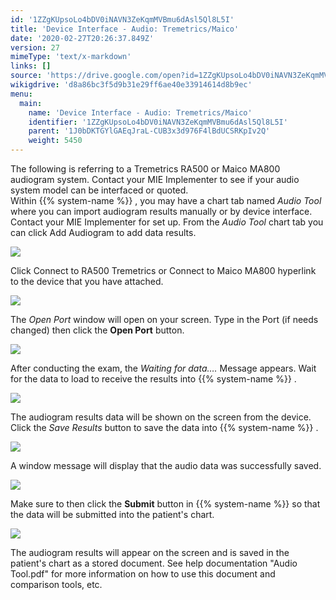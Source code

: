 ```yaml
---
id: '1ZZgKUpsoLo4bDV0iNAVN3ZeKqmMVBmu6dAsl5Ql8L5I'
title: 'Device Interface - Audio: Tremetrics/Maico'
date: '2020-02-27T20:26:37.849Z'
version: 27
mimeType: 'text/x-markdown'
links: []
source: 'https://drive.google.com/open?id=1ZZgKUpsoLo4bDV0iNAVN3ZeKqmMVBmu6dAsl5Ql8L5I'
wikigdrive: 'd8a86bc3f5d9b31e29ff6ae40e33914614d8b9ec'
menu:
  main:
    name: 'Device Interface - Audio: Tremetrics/Maico'
    identifier: '1ZZgKUpsoLo4bDV0iNAVN3ZeKqmMVBmu6dAsl5Ql8L5I'
    parent: '1J0bDKTGYlGAEqJraL-CUB3x3d976F4lBdUCSRKpIv2Q'
    weight: 5450
---
```

The following is referring to a Tremetrics RA500 or Maico MA800 audiogram system. Contact your MIE Implementer to see if your audio system model can be interfaced or quoted.  
Within {{% system-name %}} , you may have a chart tab named *Audio Tool* where you can import audiogram results manually or by device interface. Contact your MIE Implementer for set up. From the *Audio Tool* chart tab you can click Add Audiogram to add data results.
  
![](../device-interface-audio-tremetrics-maico.assets/63f90f377c62e7b16442edce0c25dd33.png)  

Click Connect to RA500 Tremetrics or Connect to Maico MA800 hyperlink to the device that you have attached.
  
![](../device-interface-audio-tremetrics-maico.assets/507a34e1b2e3df33db6d1c8339356c55.png)  

The *Open Port* window will open on your screen. Type in the Port (if needs changed) then click the **Open Port** button.
  
![](../device-interface-audio-tremetrics-maico.assets/cf9e17000da83b8b1237956b71acf9c9.png)  

After conducting the exam, the *Waiting for data….* Message appears. Wait for the data to load to receive the results into {{% system-name %}} .
  
![](../device-interface-audio-tremetrics-maico.assets/f74f380757ccb4127c4fe3d9298fa3cd.png)  

The audiogram results data will be shown on the screen from the device. Click the *Save Results* button to save the data into {{% system-name %}} .
  
![](../device-interface-audio-tremetrics-maico.assets/8e8380dc286cb1bf8a0597abf5de0889.png)  

A window message will display that the audio data was successfully saved.
  
![](../device-interface-audio-tremetrics-maico.assets/bf23e82bc14b50729279d0f26e6a60a0.png)  

Make sure to then click the **Submit** button in {{% system-name %}} so that the data will be submitted into the patient's chart.
  
![](../device-interface-audio-tremetrics-maico.assets/d74811459929c33e89aa25b04547f24f.png)  

The audiogram results will appear on the screen and is saved in the patient's chart as a stored document. See help documentation "Audio Tool.pdf" for more information on how to use this document and comparison tools, etc.
